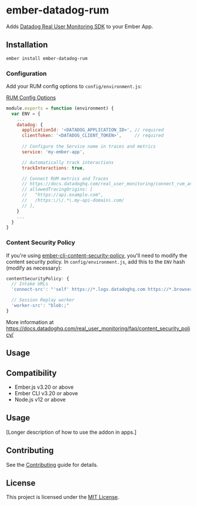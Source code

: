 # ember-datadog-rum

Adds [Datadog Real User Monitoring SDK](https://docs.datadoghq.com/real_user_monitoring/browser/) to your Ember App.

## Installation

```sh
ember install ember-datadog-rum
```

### Configuration

Add your RUM config options to `config/environment.js`:

[RUM Config Options](https://docs.datadoghq.com/real_user_monitoring/browser/)

```javascript
module.exports = function (environment) {
  var ENV = {
    ...
    datadog: {
      applicationId: '<DATADOG_APPLICATION_ID>', // required
      clientToken: '<DATADOG_CLIENT_TOKEN>',     // required
      
      // Configure the Service name in traces and metrics
      service: 'my-ember-app',

      // Automatically track interactions
      trackInteractions: true,

      // Connect RUM metrics and Traces
      // https://docs.datadoghq.com/real_user_monitoring/connect_rum_and_traces/?tab=browserrum
      // allowedTracingOrigins: [
      //   "https://api.example.com",
      //   /https:\/\/.*\.my-api-domain\.com/
      // ],
    }
    ...
  }
}
```

### Content Security Policy

If you're using [ember-cli-content-security-policy](https://github.com/rwjblue/ember-cli-content-security-policy), you'll need to modify the content security policy. In `config/environment.js`, add this to the `ENV` hash (modify as necessary):

```javascript
contentSecurityPolicy: {
  // Intake URLs
  'connect-src': "'self' https://*.logs.datadoghq.com https://*.browser-intake-datadoghq.com",

  // Session Replay worker
  'worker-src': "blob:;"
}
```

More information at https://docs.datadoghq.com/real_user_monitoring/faq/content_security_policy/

## Usage



## Compatibility

* Ember.js v3.20 or above
* Ember CLI v3.20 or above
* Node.js v12 or above

## Usage

[Longer description of how to use the addon in apps.]

## Contributing

See the [Contributing](CONTRIBUTING.md) guide for details.

## License

This project is licensed under the [MIT License](LICENSE.md).
